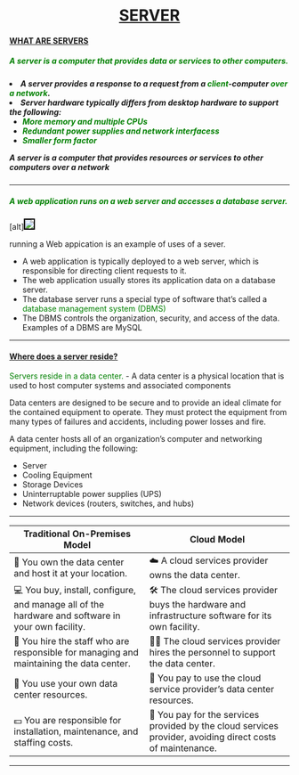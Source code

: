<div style="text-align: center;">
<h1><u>SERVER</u></h1>
</div>

<h4><u>WHAT ARE SERVERS</u></h4>
<h5><span style="color: green;">A server is a computer that provides data or services to other computers.</span></h5>

<h5>
<li>A server provides a response to a request from a <span style="color: green;">client</span>-computer <span style="color: green;">over a network</span>.</li>

<li>Server hardware typically differs from desktop hardware to support the following:

- <span style="color: green;">More memory and multiple CPUs</span>
- <span style="color: green;">Redundant power supplies and network interfacess</span>
- <span style="color: green;">Smaller form factor</span>

A server is a computer that provides resources or services to other computers over a network

</h5>

---

<h5><span style="color: green;">A web application runs on a web server and accesses a database server.</span></h5>

[alt]<img src=https://logicalread.com/wp-content/uploads/2015/01/f0004-01.jpg style="border: 2px solid black;"/>

running a Web appication is an example of uses of a sever.

- A web application is typically deployed to a web server, which is responsible for directing client requests to it.
- The web application usually stores its application data on a database server. 
- The database server runs a special type of software that’s called a <span style="color: green;">database management system (DBMS)</span>
- The DBMS controls the organization, security, and access of the data. Examples of a DBMS are MySQL
---

<h4><u>Where does a server reside?</u></h4>
<span style="color: green;">Servers reside in a data center.</span> - A data center is a physical location that is used to host computer systems and associated components

Data centers are designed to be secure and to provide an ideal climate for the contained equipment to operate. They must protect the equipment from many types of failures and accidents, including power losses and fire.


A data center hosts all of an organization’s computer and networking equipment, including the following:

- Server    
- Cooling Equipment  
- Storage Devices   
- Uninterruptable power supplies (UPS)
- Network devices (routers, switches, and hubs)
---
| **Traditional On-Premises Model**                                                                                       | **Cloud Model**                                                                                       |
|--------------------------------------------------------------------------------------------------------------------------|--------------------------------------------------------------------------------------------------------|
| 🏢 You own the data center and host it at your location.                                                                 | ☁️ A cloud services provider owns the data center.                                                       |
| 💻 You buy, install, configure, and manage all of the hardware and software in your own facility.                      | 🛠️ The cloud services provider buys the hardware and infrastructure software for its own facility.     |
| 👷 You hire the staff who are responsible for managing and maintaining the data center.                                | 🧑‍💼 The cloud services provider hires the personnel to support the data center.                         |
| 🔧 You use your own data center resources.                                                                             | 💸 You pay to use the cloud service provider’s data center resources.                                    |
| 💵 You are responsible for installation, maintenance, and staffing costs.                                                | 🧾 You pay for the services provided by the cloud services provider, avoiding direct costs of maintenance. |

---

